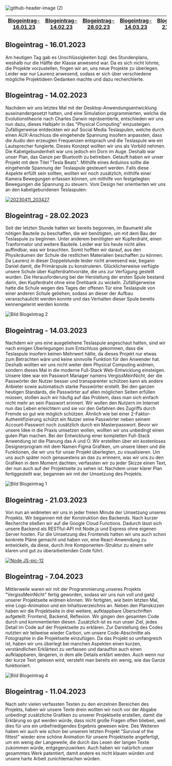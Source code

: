![github-header-image (2)](https://user-images.githubusercontent.com/111282979/232119853-52dee20b-6259-493a-8a52-3e239aeb1b82.png)



|[Blogeintrag-16.01.23](#blogeintrag-16012023)|[Blogeintrag-14.02.23](#blogeintrag-14022023)|[Blogeintrag-28.02.23](#blogeintrag-28022023)|[Blogeintrag-14.03.23](#blogeintrag-14032023)|[Blogeintrag-21.03.23](#blogeintrag-21032023)|[Blogeintrag-11.04.23](#blogeintrag-11042023)|
:-------------------:|:-------------------:|:-------------------:|:-------------------:|:-------------------:|:-------------------:|

## Blogeintrag - 16.01.2023

Am heutigen Tag gab es Unschlüssigkeiten bzgl. des Stundenplans, weshalb nur die Hälfte der Klasse anwesend war. Da es sich nicht lohnte, die Projekte vorzustellen, fingen wir an, uns neue Projekte zu überlegen. Leider war nur Laurenz anwesend, sodass er sich über verschiedene mögliche Projektideen Gedanken machte und dazu recherchierte.

## Blogeintrag - 14.02.2023

Nachdem wir uns letztes Mal mit der Desktop-Anwendungsentwicklung auseinandergesetzt hatten, und eine Simulation programmierten, welche die Evolutionstheorie nach Charles Darwin repräsentierte, entschieden wir uns nun dazu, dieses Halbjahr in das "Physical Computing" einzusteigen. Zufälligerweise entdeckten wir auf Social Media Teslaspulen, welche durch einen AUX-Anschluss die eingehende Spannung insofern anpassten, dass die Audio den erzeugten Frequenzen entsprach und die Teslaspule wie ein Lautsprecher fungierte. Dieses Konzept wollten wir uns als Vorbild nehmen. Die Kabelgebundenheit war uns jedoch ein Dorn im Auge. Deshalb war unser Plan, das Ganze per Bluetooth zu betreiben. Getauft haben wir unser Projekt mit dem Titel "Tesla Beats". Mithilfe eines Arduinos sollte die eingehende Spannung der Teslaspule gesteuert werden. Falls diese Aspekte erfüllt sein sollten, wollten wir noch zusätzlich, mithilfe einer Kamera Bewegungen erfassen können, um mithilfe von festgelegten Bewegungen die Spannung zu steuern. Vom Design her orientierten wir uns an den kabelgebundenen Teslaspulen:

[![20230411_203427](https://user-images.githubusercontent.com/111282979/231257475-f5c9ac69-5901-435d-827c-68555571c453.jpg)](https://www.youtube.com/shorts/9_NoVwdvP4I)


## Blogeintrag - 28.02.2023

Seit der letzten Stunde hatten wir bereits begonnen, im Baumarkt alle nõtigen Bauteile zu beschaffen, die wir benötigten, um mit
dem Bau der Teslaspule zu beginnen. Unter anderem benötigten wir Kupferdraht, einen Tranformator und weitere Bauteile.
Leider war bis heute nicht alles auffindbar, was wir brauchten. Somit hofften wir darauf, aus den Physikräumen der Schule die restlichen Materialien beschaffen zu können. Da Laurenz in dieser Doppelstunde leider nicht anwesend war, begann Daniel damit, die Primärspule zu konstruieren. Glücklicherweise verfügte unsere Schule über Kupferdrahtvorräte, die uns zur Verfügung gestellt wurden. Die Herausforderung bei der Herstellung der ersten Spule bestand darin, den Kupferdraht ohne eine Drehbank zu wickeln. 
Zufälligerweise hatte die Schule wegen des Tages der offenen Tür eine Teslaspule von einer anderen Schule geliehen, sodass an dieser der Aufbau veranschaulicht werden konnte und das Verhalten dieser Spule bereits kennengelernt werden konnte.

![Bild Blogeintrag 2](https://user-images.githubusercontent.com/111282979/231255524-049d1a20-d767-4e27-bc09-1def42fc7f3a.jpg)



## Blogeintrag - 14.03.2023

Nachdem wir uns eine ausgeliehene Teslaspule angeschaut hatten, sind wir nach einigen Überlegungen zum Entschluss gekommen, dass die Teslaspule insofern keinen Mehrwert hätte, da dieses Projekt nur etwas zum Betrachten wäre und keine sinnvolle Funktion für den Anwender hat. 
Deshalb wollten wir uns nicht weiter dem Physical Computing widmen, sondern dieses Mal in die moderne Full-Stack Web-Entwicklung einsteigen.
Unsere Idee war ein Passwort Manager namens VergissMeinNicht, der die Passwörter der Nutzer besser und transparenter schützen kann als andere Anbieter sowie automatisch starke Passwörter erstellt. Bei den ganzen heutigen Standards, die Passwörter auf allen möglichen Seiten erfüllen müssen, stoßen auch wir häufig auf das Problem, dass man sich einfach nicht mehr an sein Passwort erinnert.
Wir wollen den Nutzern im Internet nun das Leben erleichtern und sie vor den Gefahren des Zugriffs durch Fremde so gut wie möglich schützen. 
Ähnlich wie bei einer 2-Faktor-Authentifizierung schützt ein Nutzer seine Passwörter neben seinem Account-Passwort noch zusätzlich durch ein Masterpasswort.
Bevor wir unsere Idee in die Praxis umsetzen wollen, wollten wir uns unbedingt einen guten Plan machen. Bei der Entwicklung einer kompletten Full-Stack Anwendung ist die Planung das A und O. Wir erstellten über ein kostenloses Designerprogram mit dem Namen Figma Grafiken, um unsere Ideen und die Funktionen, die wir uns für unser Projekt überlegten, zu visualisieren. Um uns auch später noch genauestens an das zu erinnern, was wir uns zu den Grafiken in dem Moment dachten, verfassten wir zu jeder Skizze einen Text, der nun auch auf der Projektseite zu sehen ist. Nachdem unser klarer Plan fertiggestellt war, begannen wir mit der Umsetzung des Projekts. 

![Bild Blogeintrag 1](https://user-images.githubusercontent.com/111282979/231255651-992358e6-2d29-4e10-a0fa-18cfabd53903.jpg)


## Blogeintrag - 21.03.2023

Von nun an widmeten wir uns in jeder freien Minute der Umsetzung unseres Projekts. Wir begannen mit der Konstruktion des Backends. Nach kurzer Recherche stießen wir auf die Google Cloud Functions. Dadurch lässt sich unsere Backend als RESTful-API mit Node.js und Express ohne eigenen Server hosten. Für die Umsetzung des Frontends hatten wir uns auch schon konkrete Pläne gemacht und haben vor, eine React-Anwendung zu entwickeln, da diese, durch ihre Komponenten-Struktur zu einem sehr klaren und gut zu überarbeitenden Code führt. 

[![Node JS-pic-12](https://user-images.githubusercontent.com/111282979/231259269-c62c838c-c022-4310-b007-b0a92fe424ca.png)](https://kinglearn.ir/wp-content/uploads/2021/03/Node.JS-pic-12.png)

## Blogeintrag - 7.04.2023

Mittlerweile waren wir mit der Programmierung unseres Projekts "VergissMeinNicht" fertig geworden, sodass wir uns nun voll und ganz unserer Projektseite widmen können. Wir fertigten, wie beim letzten Mal, eine Logo-Animation und ein Inhaltsverzeichnis an. Neben den Planskizzen haben wir die Projektseite in drei weitere, aufklappbare Überschriften aufgeteilt: Frontend, Backend, Reflexion. Wir gingen den gesamten Code durch und kommentierten diesen.
Zusätzlich ist es nun unser Ziel, jedes Detail im Code auf der Projektseite zu erklären.
Zur Darstellung des Codes nutzten wir teilweise wieder Carbon, um unsere Code-Abschnitte als Fotographie in die Projektseite einzufügen.
Da das Projekt so umfangreich ist, haben wir uns überlegt bei manchen Aspekten einen kurzen, verständlichen Erklärtext zu verfassen und daraufhin auch einen aufklappbaren, längeren, in dem alle Details erklärt werden. Auch wenn nur der kurze Text gelesen wird, versteht man bereits ein wenig, wie das Ganze funktioniert.

![Bild Blogeintrag 4](https://user-images.githubusercontent.com/111282979/231255825-5ecd0cb1-b44e-4bc1-b583-2aa800c034a8.jpg)

## Blogeintrag - 11.04.2023

Nach sehr vielen verfassten Texten zu den einzelnen Bereichen des Projekts, haben wir unsere Texte drein wollten wir noch vor der Abgabe unbedingt zusätzliche Grafiken zu unserer Projektseite erstellen, damit die Erklärung so gut werden würde, dass nicht große Fragen offen blieben, weil dies für uns ein unbefriedigendes Ergebnis gewesen wäre. Des Weiteren haben wir auch wie schon bei unserem letzten Projekt "Survival of the fittest" wieder eine schöne Animation für unsere Projektseite angefertigt, um ein wenig der Langeweile, die durch das Lesen der langen Texte zukommen würde, entgegenzuwirken. Auch haben wir natürlich unser gesammtes Werk patentiert, damit andere es nicht klauen würden und unsere harte Arbeit zunichtemachen würden. 




